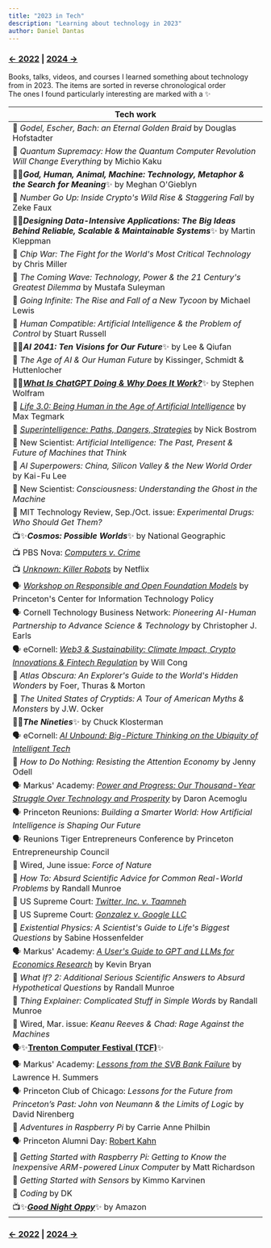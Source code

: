 ```yaml
---
title: "2023 in Tech"
description: "Learning about technology in 2023"
author: Daniel Dantas
---
```


### [← 2022](/2022/12/31/learn-2022) | [2024 →](/2024/12/31/learn-2024)


Books, talks, videos, and courses I learned something about technology from in 2023. The items are sorted in reverse chronological order\
The ones I found particularly interesting are marked with a ✨

| Tech work |
| --- |
| 📕 *Godel, Escher, Bach: an Eternal Golden Braid* by Douglas Hofstadter |
| 📕 *Quantum Supremacy: How the Quantum Computer Revolution Will Change Everything* by Michio Kaku |
| 📕✨***God, Human, Animal, Machine: Technology, Metaphor & the Search for Meaning***✨ by Meghan O'Gieblyn |
| 📕 *Number Go Up: Inside Crypto's Wild Rise & Staggering Fall* by Zeke Faux |
| 📕✨***Designing Data-Intensive Applications: The Big Ideas Behind Reliable, Scalable & Maintainable Systems***✨ by Martin Kleppman |
| 📕 *Chip War: The Fight for the World's Most Critical Technology* by Chris Miller |
| 📕 *The Coming Wave: Technology, Power & the 21 Century's Greatest Dilemma* by Mustafa Suleyman |
| 📕 *Going Infinite: The Rise and Fall of a New Tycoon* by Michael Lewis |
| 📕 *Human Compatible: Artificial Intelligence & the Problem of Control* by Stuart Russell |
| 📕✨***AI 2041: Ten Visions for Our Future***✨ by Lee & Qiufan |
| 📕 *The Age of AI & Our Human Future* by Kissinger, Schmidt & Huttenlocher |
| 📕✨[***What Is ChatGPT Doing & Why Does It Work?***](https://writings.stephenwolfram.com/2023/02/what-is-chatgpt-doing-and-why-does-it-work/)✨ by Stephen Wolfram |
| 📕 [*Life 3.0: Being Human in the Age of Artificial Intelligence*](https://en.wikipedia.org/wiki/Life_3.0) by Max Tegmark |
| 📕 [*Superintelligence: Paths, Dangers, Strategies*](https://en.wikipedia.org/wiki/Superintelligence:_Paths,_Dangers,_Strategies) by Nick Bostrom |
| 📔 New Scientist: *Artificial Intelligence: The Past, Present & Future of Machines that Think* |
| 📕 *AI Superpowers: China, Silicon Valley & the New World Order* by Kai-Fu Lee |
| 📔 New Scientist: *Consciousness: Understanding the Ghost in the Machine* |
| 📔 MIT Technology Review, Sep./Oct. issue: _Experimental Drugs: Who Should Get Them?_ | 
| 📺✨***Cosmos: Possible Worlds***✨ by National Geographic |
| 📺 PBS Nova: [*Computers v. Crime*](https://www.pbs.org/video/computers-v-crime-um7cco/) |
| 📺 [*Unknown: Killer Robots*](https://www.netflix.com/title/81473681) by Netflix |
| 🗣️ [*Workshop on Responsible and Open Foundation Models*](https://sites.google.com/view/open-foundation-models) by Princeton's Center for Information Technology Policy	|
| 🗣️ Cornell Technology Business Network: _Pioneering AI-Human Partnership to Advance Science & Technology_ by Christopher J. Earls |
| 🗣️ eCornell: _[Web3 & Sustainability: Climate Impact, Crypto Innovations & Fintech Regulation](https://ecornell.cornell.edu/keynotes/view/K091823/)_ by Will Cong |
| 📕 *Atlas Obscura: An Explorer's Guide to the World's Hidden Wonders* by Foer, Thuras & Morton |
| 📕 *The United States of Cryptids: A Tour of American Myths & Monsters* by J.W. Ocker |
| 📕✨***The Nineties***✨ by Chuck Klosterman |
| 🗣️ eCornell: _[AI Unbound: Big-Picture Thinking on the Ubiquity of Intelligent Tech](https://ecornell.cornell.edu/keynotes/view/K071823/)_ |
| 📕 *How to Do Nothing: Resisting the Attention Economy* by Jenny Odell |
| 🗣️ Markus' Academy: _[Power and Progress: Our Thousand-Year Struggle Over Technology and Prosperity](https://www.youtube.com/watch?v=eGqaOhTq060)_ by Daron Acemoglu |
| 🗣️ Princeton Reunions: *Building a Smarter World: How Artificial Intelligence is Shaping Our Future* |
| 🗣️ Reunions Tiger Entrepreneurs Conference by Princeton Entrepreneurship Council |
| 📔 Wired, June issue: _Force of Nature_ |
| 📕 *How To: Absurd Scientific Advice for Common Real-World Problems* by Randall Munroe |
| 📄 US Supreme Court: _[Twitter, Inc. v. Taamneh](https://www.supremecourt.gov/opinions/22pdf/21-1496_d18f.pdf)_ |	
| 📄 US Supreme Court: _[Gonzalez v. Google LLC](https://www.supremecourt.gov/opinions/22pdf/21-1333_6j7a.pdf)_ |
| 📕 *Existential Physics: A Scientist's Guide to Life's Biggest Questions* by Sabine Hossenfelder |
| 🗣️ Markus' Academy: _[A User's Guide to GPT and LLMs for Economics Research](https://www.youtube.com/watch?v=LJGQjozWr0E)_ by Kevin Bryan |
| 📕 *What If? 2: Additional Serious Scientific Answers to Absurd Hypothetical Questions* by Randall Munroe |
| 📕 *Thing Explainer: Complicated Stuff in Simple Words* by Randall Munroe |
| 📔 Wired, Mar. issue: _Keanu Reeves & Chad: Rage Against the Machines_ |
| 🗣️✨[**Trenton Computer Festival (TCF)**](https://tcf-nj.org/wp-content/uploads/2023/03/TCF2023-SCHEDULE-TALK-INFO-PIXs-with-Intro-Keynote-AK_v3-1.pdf)✨ | 
| 🗣️ Markus' Academy: _[Lessons from the SVB Bank Failure](https://www.youtube.com/watch?v=7b6D9exbsAc)_	by Lawrence H. Summers |
| 🗣️ Princeton Club of Chicago: _Lessons for the Future from Princeton’s Past: John von Neumann & the Limits of Logic_ by David Nirenberg |
| 📕 *Adventures in Raspberry Pi* by Carrie Anne Philbin |
| 🗣️ Princeton Alumni Day: [Robert Kahn](https://www.youtube.com/watch?v=10l3VgJqwzY) |
| 📕 *Getting Started with Raspberry Pi: Getting to Know the Inexpensive ARM-powered Linux Computer* by Matt Richardson |
| 📕 *Getting Started with Sensors* by Kimmo Karvinen | 
| 📕 *Coding* by DK |
| 📺✨[***Good Night Oppy***](https://www.amazon.com/Good-Night-Oppy-Ryan-White/dp/B0B8JR3XT8/)✨ by Amazon |

### [← 2022](/2022/12/31/learn-2022) | [2024 →](/2024/12/31/learn-2024)

